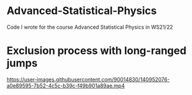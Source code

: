 # Advanced-Statistical-Physics
Code I wrote for the course Advanced Statistical Physics in WS21/22

# Exclusion process with long-ranged jumps
https://user-images.githubusercontent.com/90014830/140952076-a0e89595-7b52-4c5c-b39c-f49b901a89ae.mp4

